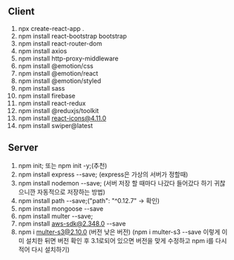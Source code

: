 ## Client
1. npx create-react-app .
2. npm install react-bootstrap bootstrap
3. npm install react-router-dom
4. npm install axios
5. npm install http-proxy-middleware
6. npm install @emotion/css
7. npm install @emotion/react
8. npm install @emotion/styled
9. npm install sass
10. npm install firebase
11. npm install react-redux
12. npm install @reduxjs/toolkit
13. npm install react-icons@4.11.0
14. npm install swiper@latest

## Server
1. npm init; 또는 npm init -y;(추천)
2. npm install express --save;
(express은 가상의 서버가 정할때)
3. npm install nodemon --save; 
(서버 저장 할 때마다 나갔다 들어갔다 하기 귀찮으니깐 자동적으로 저장하는 방법)
4. npm install path --save;("path": "^0.12.7" -> 확인)
5. npm install mongoose --save
6. npm install multer --save;
7. npm install aws-sdk@2.348.0 --save
8. npm i multer-s3@2.10.0 (버전 낮은 버전)
(npm i multer-s3 --save 이렇게 이미 설치한 뒤면 버전 확인 후 3.1로되어 있으면 버전을 맞게 수정하고 npm i를 다시 적어 다시 설치하기)
